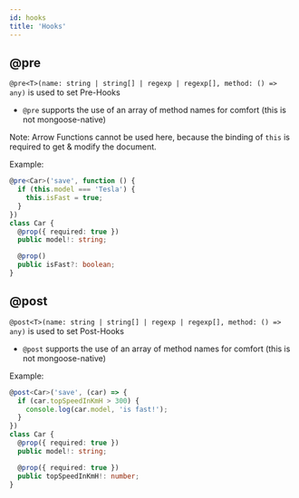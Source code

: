 ```yaml
---
id: hooks
title: 'Hooks'
---
```


## @pre

`@pre<T>(name: string | string[] | regexp | regexp[], method: () => any)` is used to set Pre-Hooks
- `@pre` supports the use of an array of method names for comfort (this is not mongoose-native)

Note: Arrow Functions cannot be used here, because the binding of `this` is required to get & modify the document.

Example:

```ts
@pre<Car>('save', function () {
  if (this.model === 'Tesla') {
    this.isFast = true;
  }
})
class Car {
  @prop({ required: true })
  public model!: string;

  @prop()
  public isFast?: boolean;
}
```

## @post

`@post<T>(name: string | string[] | regexp | regexp[], method: () => any)` is used to set Post-Hooks
- `@post` supports the use of an array of method names for comfort (this is not mongoose-native)

Example:

```ts
@post<Car>('save', (car) => {
  if (car.topSpeedInKmH > 300) {
    console.log(car.model, 'is fast!');
  }
})
class Car {
  @prop({ required: true })
  public model!: string;

  @prop({ required: true })
  public topSpeedInKmH!: number;
}
```
